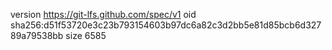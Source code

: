 version https://git-lfs.github.com/spec/v1
oid sha256:d51f53720e3c23b793154603b97dc6a82c3d2bb5e81d85bcb6d32789a79538bb
size 6585
